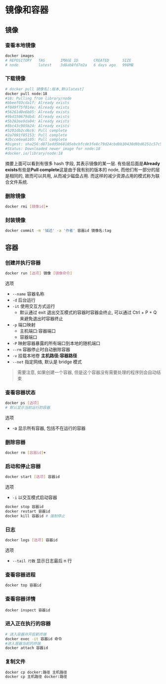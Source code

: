 # 镜像和容器

## 镜像

### 查看本地镜像

```bash
docker images
# REPOSITORY   TAG       IMAGE ID       CREATED      SIZE
# node         latest    3d8ab8fd7e2a   6 days ago   998MB
```

### 下载镜像

```bash
# docker pull 镜像名[:版本,默认latest]
docker pull node:18
#18: Pulling from library/node
#bbeef03cda1f: Already exists
#f049f75f014e: Already exists
#56261d0e6b05: Already exists
#9bd150679dbd: Already exists
#5b282ee9da04: Already exists
#8bc43c905b24: Already exists
#5201db2cd6c6: Pull complete
#2a7091f85153: Pull complete
#2bcce6ea6105: Pull complete
#Digest: sha256:d871edd5b68105ebcbfcde3fe8c79d24cbdbb30430d9bd6251c57c56c7bd7646
#Status: Downloaded newer image for node:18
#docker.io/library/node:18
```

摘要上面可以看到有很多 hash 字段, 其表示镜像的某一层. 有些层后面是**Already exists**有些是**Pull complete**这是由于我有别的版本的 node, 而他们有一部分的层是相同的, 故而可以共用, 从而减少磁盘占用. 而这样的减少资源占用的模式称为联合文件系统.

### 删除镜像

```sh
docker rmi [镜像id]+
```

### 封装镜像

```sh
docker commit -m '描述' -a '作者' 容器id 镜像名:tag
```

## 容器

### 创建并执行容器

```sh
docker run [选项] 镜像 [镜像命令]
```

选项

- `--name` 容器名称
- `-d` 后台运行
- `-it` 使用交互方式运行
  - 默认通过 exit 退出交互模式的容器时容器会终止, 可以通过 Ctrl + P + Q 来避免退出时容器终止
- `-p` 端口映射
  - 主机端口:容器端口
  - 容器端口
- `-P` 映射容器暴露的所有端口到本地的随机端口
- `--rm` 容器停止时自动删除容器
- `-v` 挂载本地卷 **主机路径:容器路径**
- `--net` 指定网络, 默认是 bridge 模式

> 需要注意, 如果创建一个容器, 但是这个容器没有需要处理的程序则会自动结束

### 查看容器状态

```sh
docker ps [选项]
# 默认显示当前运行的容器
```

选项

- -a 显示所有容器, 包括不在运行的容器

### 删除容器

```sh
docker rm [容器id]+
```

### 启动和停止容器

```sh
docker start [选项] 容器id
```

选项

- `-i` 以交互模式启动容器

```sh
docker stop 容器id
docker restart 容器id
docker kill 容器id # 强制停止
```

### 日志

```sh
docker logs [选项] 容器id
```

选项

- `--tail 行数` 显示日志最后 n 行

### 查看容器进程

```sh
docker top 容器id
```

### 查看容器详情

```
docker inspect 容器id
```

### 进入正在执行的容器

```sh
# 进入容器并开启新终端
docker exec -it 容器id 命令
#进入容器当前的终端
docker attach 容器id
```

### 复制文件

```sh
docker cp docker:路径 主机路径
docker cp 主机路径 docker:路径
```

